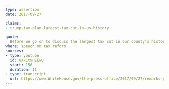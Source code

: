 ```yaml
---
type: assertion
date: 2017-09-27

claims:
- trump-tax-plan-largest-tax-cut-in-us-history

quote:
  Before we go on to discuss the largest tax cut in our county’s history, I also want to provide a brief update on healthcare.
where: speech on tax reform
sources:
- type: youtube
  id: 6Xk1t9HEEwU
  start: 156
  duration: 11
- type: transcript
  url: https://www.WhiteHouse.gov/the-press-office/2017/09/27/remarks-president-trump-tax-reform-event
---
```


